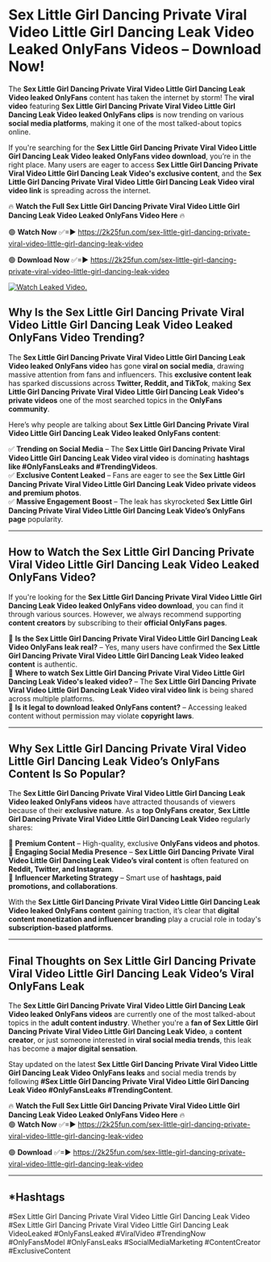 # Sex Little Girl Dancing Private Viral Video Little Girl Dancing Leak Video Leaked OnlyFans Videos – Download Now!

The **Sex Little Girl Dancing Private Viral Video Little Girl Dancing Leak Video leaked OnlyFans** content has taken the internet by storm! The **viral video** featuring **Sex Little Girl Dancing Private Viral Video Little Girl Dancing Leak Video leaked OnlyFans clips** is now trending on various **social media platforms**, making it one of the most talked-about topics online.  

If you're searching for the **Sex Little Girl Dancing Private Viral Video Little Girl Dancing Leak Video leaked OnlyFans video download**, you’re in the right place. Many users are eager to access **Sex Little Girl Dancing Private Viral Video Little Girl Dancing Leak Video's exclusive content**, and the **Sex Little Girl Dancing Private Viral Video Little Girl Dancing Leak Video viral video link** is spreading across the internet.  

🔥 **Watch the Full Sex Little Girl Dancing Private Viral Video Little Girl Dancing Leak Video Leaked OnlyFans Video Here** 🔥  

🟢 **Watch Now** ✅=► https://2k25fun.com/sex-little-girl-dancing-private-viral-video-little-girl-dancing-leak-video

🟢 **Download Now** ✅=► https://2k25fun.com/sex-little-girl-dancing-private-viral-video-little-girl-dancing-leak-video

[![Watch Leaked Video.](https://miro.medium.com/v2/resize:fit:828/format:webp/1*cilzJN44JGOrTw9NJCrNHA.gif "Watch Leaked Video")](https://2k25fun.com/sex-little-girl-dancing-private-viral-video-little-girl-dancing-leak-video)

## **Why Is the Sex Little Girl Dancing Private Viral Video Little Girl Dancing Leak Video Leaked OnlyFans Video Trending?**  

The **Sex Little Girl Dancing Private Viral Video Little Girl Dancing Leak Video leaked OnlyFans video** has gone **viral on social media**, drawing massive attention from fans and influencers. This **exclusive content leak** has sparked discussions across **Twitter, Reddit, and TikTok**, making **Sex Little Girl Dancing Private Viral Video Little Girl Dancing Leak Video's private videos** one of the most searched topics in the **OnlyFans community**.  

Here’s why people are talking about **Sex Little Girl Dancing Private Viral Video Little Girl Dancing Leak Video leaked OnlyFans content**:  

✅ **Trending on Social Media** – The **Sex Little Girl Dancing Private Viral Video Little Girl Dancing Leak Video viral video** is dominating **hashtags like #OnlyFansLeaks and #TrendingVideos**.  
✅ **Exclusive Content Leaked** – Fans are eager to see the **Sex Little Girl Dancing Private Viral Video Little Girl Dancing Leak Video private videos and premium photos**.  
✅ **Massive Engagement Boost** – The leak has skyrocketed **Sex Little Girl Dancing Private Viral Video Little Girl Dancing Leak Video’s OnlyFans page** popularity.  

---

## **How to Watch the Sex Little Girl Dancing Private Viral Video Little Girl Dancing Leak Video Leaked OnlyFans Video?**  

If you're looking for the **Sex Little Girl Dancing Private Viral Video Little Girl Dancing Leak Video leaked OnlyFans video download**, you can find it through various sources. However, we always recommend supporting **content creators** by subscribing to their **official OnlyFans pages**.  

🔹 **Is the Sex Little Girl Dancing Private Viral Video Little Girl Dancing Leak Video OnlyFans leak real?** – Yes, many users have confirmed the **Sex Little Girl Dancing Private Viral Video Little Girl Dancing Leak Video leaked content** is authentic.  
🔹 **Where to watch Sex Little Girl Dancing Private Viral Video Little Girl Dancing Leak Video's leaked video?** – The **Sex Little Girl Dancing Private Viral Video Little Girl Dancing Leak Video viral video link** is being shared across multiple platforms.  
🔹 **Is it legal to download leaked OnlyFans content?** – Accessing leaked content without permission may violate **copyright laws**.  

---

## **Why Sex Little Girl Dancing Private Viral Video Little Girl Dancing Leak Video’s OnlyFans Content Is So Popular?**  

The **Sex Little Girl Dancing Private Viral Video Little Girl Dancing Leak Video leaked OnlyFans videos** have attracted thousands of viewers because of their **exclusive nature**. As a **top OnlyFans creator**, **Sex Little Girl Dancing Private Viral Video Little Girl Dancing Leak Video** regularly shares:  

📌 **Premium Content** – High-quality, exclusive **OnlyFans videos and photos**.  
📌 **Engaging Social Media Presence** – **Sex Little Girl Dancing Private Viral Video Little Girl Dancing Leak Video’s viral content** is often featured on **Reddit, Twitter, and Instagram**.  
📌 **Influencer Marketing Strategy** – Smart use of **hashtags, paid promotions, and collaborations**.  

With the **Sex Little Girl Dancing Private Viral Video Little Girl Dancing Leak Video leaked OnlyFans content** gaining traction, it’s clear that **digital content monetization and influencer branding** play a crucial role in today's **subscription-based platforms**.  

---

## **Final Thoughts on Sex Little Girl Dancing Private Viral Video Little Girl Dancing Leak Video’s Viral OnlyFans Leak**  

The **Sex Little Girl Dancing Private Viral Video Little Girl Dancing Leak Video leaked OnlyFans videos** are currently one of the most talked-about topics in the **adult content industry**. Whether you're a **fan of Sex Little Girl Dancing Private Viral Video Little Girl Dancing Leak Video**, a **content creator**, or just someone interested in **viral social media trends**, this leak has become a **major digital sensation**.  

Stay updated on the latest **Sex Little Girl Dancing Private Viral Video Little Girl Dancing Leak Video OnlyFans leaks** and social media trends by following **#Sex Little Girl Dancing Private Viral Video Little Girl Dancing Leak Video #OnlyFansLeaks #TrendingContent**.  

🔥 **Watch the Full Sex Little Girl Dancing Private Viral Video Little Girl Dancing Leak Video Leaked OnlyFans Video Here** 🔥  
🟢 **Watch Now** ✅=► https://2k25fun.com/sex-little-girl-dancing-private-viral-video-little-girl-dancing-leak-video

🟢 **Download** ✅=► https://2k25fun.com/sex-little-girl-dancing-private-viral-video-little-girl-dancing-leak-video

---

## *Hashtags
#Sex Little Girl Dancing Private Viral Video Little Girl Dancing Leak Video #Sex Little Girl Dancing Private Viral Video Little Girl Dancing Leak VideoLeaked #OnlyFansLeaked #ViralVideo #TrendingNow #OnlyFansModel #OnlyFansLeaks #SocialMediaMarketing #ContentCreator #ExclusiveContent  